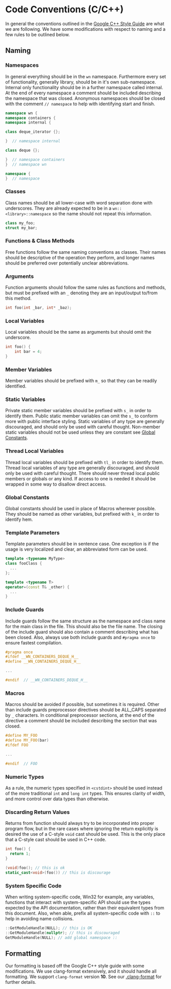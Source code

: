 # Code Conventions (C/C++)

In general the conventions outlined in the [Google C++ Style Guide] are what we
are following. We have some modifications with respect to naming and a few rules
to be outlined below.

## Naming

### Namespaces

In general everything should be in the `wn` namespace. Furthermore every set of
functionality, generally library, should be in it's own sub-namespace. Internal
only functionality should be in a further namespace called internal. At the end
of every namespace a comment should be included describing the namespace that
was closed. Anonymous namespaces should be closed with the comment
`// namespace` to help with identifying start and finish.

```cpp
namespace wn {
namespace containers {
namespace internal {

class deque_iterator {};

}  // namespace internal

class deque {};

}  // namespace containers
}  // namespace wn

namespace {
}  // namespace
```

### Classes

Class names should be all lower-case with word separation done with underscores.
They are already expected to be in a `wn::<library>::namespace` so the name
should not repeat this information.

```cpp
class my_foo;
struct my_bar;
```

### Functions & Class Methods

Free functions follow the same naming conventions as classes. Their names should
be descriptive of the operation they perform, and longer names should be
preferred over potentially unclear abbreviations.

### Arguments

Function arguments should follow the same rules as functions and methods, but
must be prefixed with an `_` denoting they are an input/output to/from this
method.

```cpp
int foo(int _bar, int* _baz);
```

### Local Variables

Local variables should be the same as arguments but should omit the underscore.

```cpp
int foo() {
    int bar = 4;
}
```

### Member Variables

Member variables should be prefixed with `m_` so that they can be readily
identified.

### Static Variables

Private static member variables should be prefixed with `s_` in order to
identify them. Public static member variables can omit the `s_` to conform more
with public interface styling. Static variables of any type are generally
discouraged, and should only be used with careful thought. Non-member static
variables should not be used unless they are constant see
[Global Constants](#global-constants).

### Thread Local Variables

Thread local variables should be prefixed with `tl_` in order to identify them.
Thread local variables of any type are generally discouraged, and should only be
used with careful thought. There should never thread local public members or
globals or any kind. If access to one is needed it should be wrapped in some way
to disallow direct access.

### Global Constants

Global constants should be used in place of Macros wherever possible. They
should be named as other variables, but prefixed with `k_` in order to identify
hem.

### Template Parameters

Template parameters should be in sentence case. One exception is if the usage is
very localized and clear, an abbreviated form can be used.

```cpp
template <typename MyType>
class fooClass {
  ...
};

template <typename T>
operator=(const T& _other) {
  ...
}
```

### Include Guards

Include guards follow the same structure as the namespace and class name for the
main class in the file. This should also be the file name. The closing of the
include guard should also contain a comment describing what has been closed.
Also, always use both include guards and `#pragma once` to ensure fastest
compilation.

```cpp
#pragma once
#ifdef __WN_CONTAINERS_DEQUE_H__
#define __WN_CONTAINERS_DEQUE_H__

...

#endif  // __WN_CONTAINERS_DEQUE_H__
```

### Macros

Macros should be avoided if possible, but sometimes it is required. Other than
include guards preprocessor directives should be ALL_CAPS separated by `_`
characters. In conditional preprocessor sections, at the end of the directive a
comment should be included describing the section that was closed.

```cpp
#define MY_FOO
#define MY_FOO(bar)
#ifdef FOO

...

#endif  // FOO
```

### Numeric Types

As a rule, the numeric types specified in `<cstdint>` should be used instead of
the more traditional `int` and `long int` types. This ensures clarity of width,
and more control over data types than otherwise.

### Discarding Return Values

Returns from function should always try to be incorporated into proper program
flow, but in the rare cases where ignoring the return explicitly is desired the
use of a C-style `void` cast should be used. This is the only place that a
C-style cast should be used in C++ code.

```cpp
int foo() {
  return 1;
}

(void)foo(); // this is ok
static_cast<void>(foo()) // this is discourage
```

### System Specific Code

When writing system-specific code, Win32 for example, any variables, functions
that interact with system-specific API should use the types expected by the API
documentation, rather than their equivalent types from this document. Also, when
able, prefix all system-specific code with `::` to help in avoiding name
collisions.

```cpp
::GetModuleHandle(NULL); // this is OK
::GetModuleHandle(nullptr); // this is discouraged
GetModuleHandle(NULL); // add global namespace ::
```

## Formatting

Our formatting is based off the Google C++ style guide with some modifications.
We use clang-format extensively, and it should handle all formatting. We support
`clang-format` version **10**. See our [.clang-format](../../.clang-format) for
further details.

<!-- external links -->
[Google C++ Style Guide]: https://google-styleguide.googlecode.com/svn/trunk/cppguide.html
